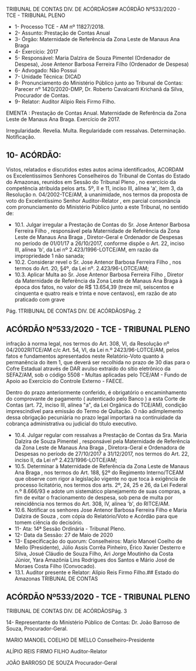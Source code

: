 TRIBUNAL DE CONTAS DIV. DE ACÓRDÃOS## ACÓRDÃO Nº533/2020 - TCE - TRIBUNAL PLENO

- 1- Processo TCE - AM nº 11827/2018.
- 2- Assunto: Prestação de Contas Anual
- 3- Órgão: Maternidade de Referência da Zona Leste de Manaus Ana Braga
- 4- Exercício: 2017
- 5- Responsável: Maria Dalzira de Souza Pimentel (Ordenador de Despesa), Jose Antenor Barbosa Ferreira Filho (Ordenador de Despesa)
- 6- Advogado: Não Possui
- 7- Unidade Técnica: DICAD
- 8- Pronunciamento  do  Ministério  Público  junto  ao  Tribunal  de  Contas: Parecer  nº 1420/2020-DMP, Dr. Roberto Cavalcanti Krichanã da Silva, Procurador de Contas.
- 9- Relator: Auditor Alípio Reis Firmo Filho.

EMENTA : Prestação de Contas Anual. Maternidade de Referência da Zona Leste de Manaus Ana Braga. Exercício de 2017.

Irregularidade. Revelia.  Multa.  Regularidade  com ressalvas. Determinação. Notificação.

## 10-  ACÓRDÃO:

Vistos, relatados e discutidos estes autos acima identificados, ACORDAM os Excelentíssimos Senhores Conselheiros do Tribunal de Contas do Estado do Amazonas, reunidos em Sessão do Tribunal Pleno , no exercício da competência atribuída pelos arts. 5º, II e 11, inciso III, alínea 'a', item 3, da Resolução n. 04/2002-TCE/AM, à unanimidade, nos  termos  da  proposta  de  voto  do  Excelentíssimo  Senhor  Auditor-Relator ,  em  parcial consonância com pronunciamento do Ministério Público junto a este Tribunal, no sentido de:

- 10.1. Julgar irregular a Prestação de Contas do Sr. Jose Antenor Barbosa Ferreira  Filho ,  responsável  pela Maternidade de Referência da Zona Leste de Manaus Ana Braga , Diretor-Geral e Ordenador de Despesas no período de 01/01/17 a 26/10/2017, conforme dispõe o Art. 22, inciso III, alínea 'b', da Lei nº 2.423/1996-LOTCE/AM, em razão da impropriedade 1 não sanada;
- 10.2. Considerar  revel o Sr. Jose  Antenor  Barbosa  Ferreira  Filho , nos termos do Art. 20, §4º, da Lei nº. 2.423/96-LOTCE/AM;
- 10.3. Aplicar  Multa ao  Sr. Jose  Antenor  Barbosa  Ferreira  Filho , Diretor  da Maternidade de Referência da Zona Leste de Manaus Ana Braga à época dos fatos,  no  valor  de R$ 13.654,39 (treze  mil,  seiscentos  e  cinquenta  e quatro reais e trinta e nove centavos), em razão de ato praticado com grave

Pág. 1TRIBUNAL DE CONTAS DIV. DE ACÓRDÃOSPág. 2

## ACÓRDÃO Nº533/2020 - TCE - TRIBUNAL PLENO

infração à norma legal, nos termos do Art. 308, VI, da Resolução nº 04/2002RITCE/AM c/c  Art.  54,  VI,  da  Lei  n.º  2423/96-LOTCE/AM,  pelos  fatos  e fundamentos apresentados neste Relatório-Voto quanto à permanência do item 1, que deverá ser recolhida no prazo de 30 dias para o Cofre Estadual através de DAR avulso extraído do sítio eletrônico da SEFAZ/AM, sob o código 5508 - Multas aplicadas pelo TCE/AM - Fundo de Apoio ao Exercício do Controle Externo - FAECE.

Dentro do prazo anteriormente conferido, é obrigatório o encaminhamento do comprovante de pagamento ( autenticado pelo Banco )  a esta Corte de Contas (art. 72, inciso III, alínea "a", da Lei Orgânica do TCE/AM), condição imprescindível para emissão do Termo de Quitação. O não adimplemento dessa obrigação pecuniária no prazo legal importará na continuidade da cobrança administrativa ou judicial do título executivo.

- 10.4. Julgar  regular  com ressalvas a Prestação de Contas da  Sra. Maria Dalzira de Souza Pimentel , responsável pela Maternidade de Referência  da  Zona  Leste  de  Manaus  Ana  Braga , Diretora-Geral  e Ordenadora de Despesas no período de 27/10/2017  a  31/12/2017,  nos termos do Art. 22, inciso II, da Lei nº 2.423/1996-LOTCE/AM;
- 10.5. Determinar à Maternidade de Referência da Zona Leste de Manaus Ana Braga ,  nos  termos  do  Art.  188,  §2º  do  Regimento  Interno/TCEAM  que observe com rigor a legislação vigente no que toca à exigência de processo licitatório, nos termos dos arts. 2º, 24, 25 e 26, da Lei Federal n.º 8.666/93 e adote um sistemático planejamento de suas compras, a fim de evitar o fracionamento de despesa, sob pena de multa por reincidência nos termos do Art. 308, IV, alínea 'b', do RITCE/AM.
- 10.6. Notificar os  senhores Jose  Antenor  Barbosa  Ferreira  Filho e Maria Dalzira de Souza , com cópia do Relatório/Voto e Acórdão para que tomem ciência do decisório.
- 11-  Ata: 14ª Sessão Ordinária - Tribunal Pleno.
- 12-  Data da Sessão: 27 de Maio de 2020
- 13-  Especificação do quorum: Conselheiros: Mario Manoel Coelho de Mello (Presidente), Júlio Assis Corrêa Pinheiro, Érico Xavier Desterro e Silva, Josué Cláudio de Souza Filho, Ari Jorge Moutinho da Costa Júnior, Yara Amazônia Lins Rodrigues dos Santos e Mário José de Moraes Costa Filho (Convocado).
- 13.1. Auditor presente e Relator: Alípio Reis Firmo Filho.## Estado do Amazonas TRIBUNAL DE CONTAS

## ACÓRDÃO Nº533/2020 - TCE - TRIBUNAL PLENO

TRIBUNAL DE CONTAS DIV. DE ACÓRDÃOSPág. 3

14-  Representante  do  Ministério  Público  de  Contas: Dr. João  Barroso  de  Souza, Procurador-Geral.

MARIO MANOEL COELHO DE MELLO Conselheiro-Presidente

ALÍPIO REIS FIRMO FILHO Auditor-Relator

JOÃO BARROSO DE SOUZA Procurador-Geral